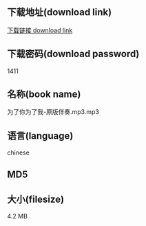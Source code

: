 ## 下载地址(download link)
[下载链接 download link](https://tutu365.netlify.app/?s=%E4%B8%BA%E4%BA%86%E4%BD%A0%E4%B8%BA%E4%BA%86%E6%88%91-%E5%8E%9F%E7%89%88%E4%BC%B4%E5%A5%8F.mp3)

## 下载密码(download password)
1411

## 名称(book name)
为了你为了我-原版伴奏.mp3.mp3

## 语言(language)
chinese

## MD5


## 大小(filesize)
4.2 MB
